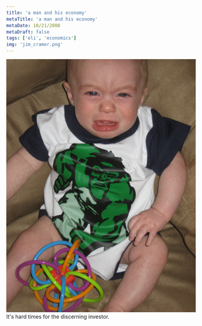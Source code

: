 ```yaml
---
title: 'a man and his economy'
metaTitle: 'a man and his economy'
metaDate: 10/21/2008
metaDraft: false
tags: ['eli', 'economics']
img: 'jim_cramer.png'
---
```


![money management](https://github.com/crfroehlich/cdn/raw/main/images/IMG_1158.JPG) It's hard times for the discerning investor.
